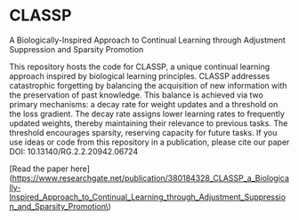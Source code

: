 # CLASSP
 A Biologically-Inspired Approach to Continual Learning through Adjustment Suppression and Sparsity Promotion

This repository hosts the code for CLASSP, a unique continual learning approach inspired by biological learning principles. CLASSP addresses catastrophic forgetting by balancing the acquisition of new information with the preservation of past knowledge. This balance is achieved via two primary mechanisms: a decay rate for weight updates and a threshold on the loss gradient. The decay rate assigns lower learning rates to frequently updated weights, thereby maintaining their relevance to previous tasks. The threshold encourages sparsity, reserving capacity for future tasks. If you use ideas or code from this repository in a publication, please cite our paper DOI: 10.13140/RG.2.2.20942.06724

[Read the paper here\]\(https://www.researchgate.net/publication/380184328_CLASSP_a_Biologically-Inspired_Approach_to_Continual_Learning_through_Adjustment_Suppression_and_Sparsity_Promotion\)

